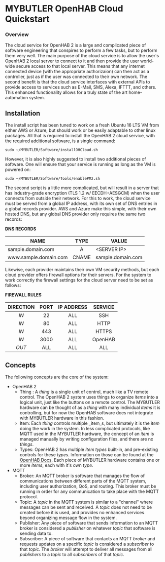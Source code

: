 # MYBUTLER OpenHAB Cloud Quickstart

### Overview
The cloud service for OpenHAB 2 is a large and complicated piece of software engineering that conspires to perform a few tasks, but to perform them very well. The main purpose of the cloud service is to allow the user's OpenHAB 2 local server to connect to it and then provide the user world-wide secure access to that local server. This means that any internet connected device (with the appropriate authorizaion) can then act as a controller, just as if the user was connected to their own network. The second benefit is that the cloud service interfaces with external APIs to provide access to services such as E-Mail, SMS, Alexa, IFTTT, and others. This enhanced functionality allows for a truly state of the art home-automation system.

## Installation
The install script has been tuned to work on a fresh Ubuntu 16 LTS VM from either AWS or Azure, but should work or be easily adaptable to other linux packages. All that is required to install the OpenHAB 2 cloud service, with the required additional software, is a single command:
````
sudo ~/MYBUTLER/Software/installOHCloud.sh
````
However, it is also highly suggested to install two additional pieces of software. One will ensure that your service is running as long as the VM is powered on:
````
sudo ~/MYBUTLER/Software/Tools/enablePM2.sh
````
The second script is a little more complicated, but will result in a server that has industry-grade encryption (TLS 1.2 w/ EECDH+AESGCM) when the user connects from outside their network. For this to work, the cloud service must be served from a global IP address, with its own set of DNS entries in a global records provider. AWS and Azure make this simple, with their own hosted DNS, but any global DNS provider only requires the same two records:

__DNS RECORDS__

| __NAME__ | __TYPE__ | __VALUE__ |
| --- | :---: | --- |
| sample.domain.com | A | \<SERVER IP\> |
| www<i></i>.sample.domain.com | CNAME | sample.domain.com |

Likewise, each provider maintains their own VM security methods, but each cloud provider offers firewall options for their servers. For the system to work correctly the firewall settings for the cloud server need to be set as follows:

__FIREWALL RULES__

| __DIRECTION__ | __PORT__ | __IP ADDRESS__ | __SERVICE__ |
| :---: | :---: | :---: | :---: |
| _IN_ | 22 | ALL | SSH |
| _IN_ | 80 | ALL | HTTP |
| _IN_ | 443 | ALL | HTTPS |
| _IN_ | 3000 | ALL | OpenHAB |
| _OUT_ | ALL | ALL | ALL |

## Concepts
The following concepts are the core of the system:
  - OpenHAB 2
    - Thing : A _thing_ is a single unit of control, much like a TV remote control. The OpenHAB 2 system uses things to organize _items_ into a logical unit, just like the buttons on a remote control. The MYBUTLER hardware can be thought of as a _thing_ with many individual _items_ it is controlling, but for now the OpenHAB software does not integrate with MYBUTLER hardware in this fashion.
    - Item: Each _thing_ controls multiple _item_s, but ultimately it is the _item_ doing the work in the system. In less complicated protocols, like MQTT used in the MYBUTLER hardware, the concept of an _item_ is managed manually by writing configuration files, and there are no _things_.
    - Types: OpenHAB 2 has multiple _item_ _types_ built-in, and pre-existing controls for these _types_. Information on those can be found at the [OpenHAB Docs](http://docs.openhab.org/concepts/items.html). Each piece of MYBUTLER hardware contains one or more _items_, each with it's own _type_.
  - MQTT
    - Broker: An MQTT broker is software that manages the flow of communications between different parts of the MQTT system, including user authorization, QoS, and routing. This broker must be running in order for any communication to take place with the MQTT protocol.
    - Topic: A _topic_ in the MQTT system is similar to a "channel" where messages can be sent and received. A _topic_ does not need to be created before it is used, and provides no enhanced services beyond organizing message flow in the system.
    - Publisher: Any piece of software that sends information to an MQTT broker is considered a _publisher_ on whatever _topic_ that software is sending data to.
    - Subscriber: A piece of software that contacts an MQTT _broker_ and requests updates on a specific _topic_ is considered a _subscriber_ to that _topic_. The _broker_ will attempt to deliver all messages from all _publishers_ to a _topic_ to all _subscribers_ of that _topic_.